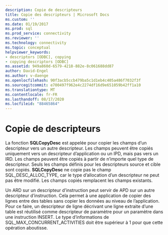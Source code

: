 ```yaml
---
description: Copie de descripteurs
title: Copie des descripteurs | Microsoft Docs
ms.custom: ''
ms.date: 01/19/2017
ms.prod: sql
ms.prod_service: connectivity
ms.reviewer: ''
ms.technology: connectivity
ms.topic: conceptual
helpviewer_keywords:
- descriptors [ODBC], copying
- copying descriptors [ODBC]
ms.assetid: 949a860d-6579-4218-882e-8c061688dd87
author: David-Engel
ms.author: v-daenge
ms.openlocfilehash: 90f3acb5ccb479ba5c1d1eb4c405a486f7032f3f
ms.sourcegitcommit: e700497f962e4c2274df16d9e651059b42ff1a10
ms.translationtype: MT
ms.contentlocale: fr-FR
ms.lasthandoff: 08/17/2020
ms.locfileid: "88465864"
---
```

# <a name="copying-descriptors"></a>Copie de descripteurs
La fonction **SQLCopyDesc** est appelée pour copier les champs d’un descripteur vers un autre descripteur. Les champs peuvent être copiés uniquement vers un descripteur d’application ou un IPD, mais pas vers un IRD. Les champs peuvent être copiés à partir de n’importe quel type de descripteur. Seuls les champs définis pour les descripteurs source et cible sont copiés. **SQLCopyDesc** ne copie pas le champ SQL_DESC_ALLOC_TYPE, car le type d’allocation d’un descripteur ne peut pas être modifié. Les champs copiés remplacent les champs existants.  
  
 Un ARD sur un descripteur d’instruction peut servir de APD sur un autre descripteur d’instruction. Cela permet à une application de copier des lignes entre des tables sans copier les données au niveau de l’application. Pour ce faire, un descripteur de ligne décrivant une ligne extraite d’une table est réutilisé comme descripteur de paramètre pour un paramètre dans une instruction INSERT. Le type d’informations de SQL_MAX_CONCURRENT_ACTIVITIES doit être supérieur à 1 pour que cette opération aboutisse.
